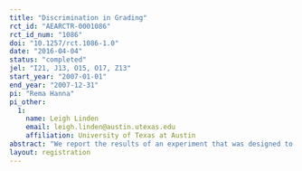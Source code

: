 ```yaml
---
title: "Discrimination in Grading"
rct_id: "AEARCTR-0001086"
rct_id_num: "1086"
doi: "10.1257/rct.1086-1.0"
date: "2016-04-04"
status: "completed"
jel: "I21, J13, O15, O17, Z13"
start_year: "2007-01-01"
end_year: "2007-12-31"
pi: "Rema Hanna"
pi_other:
  1:
    name: Leigh Linden
    email: leigh.linden@austin.utexas.edu
    affiliation: University of Texas at Austin
abstract: "We report the results of an experiment that was designed to test for discrimination in grading in India. We recruited teachers to grade exams. We randomly assigned child “characteristics” (age, gender, and caste) to the cover sheets of the exams to ensure that there is no relationship between these observed characteristics and the exam quality. We find that teachers give exams that are assigned to be lower-caste scores that are about 0.03 to 0.08 standard deviations lower than those that are assigned to be high caste. The teachers’ behavior appears consistent with statistical discrimination. "
layout: registration
---
```


